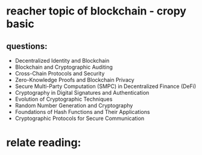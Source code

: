 # reacher topic of blockchain - cropy basic

## questions: 

- Decentralized Identity and Blockchain
- Blockchain and Cryptographic Auditing
- Cross-Chain Protocols and Security
- Zero-Knowledge Proofs and Blockchain Privacy
- Secure Multi-Party Computation (SMPC) in Decentralized Finance (DeFi)
- Cryptography in Digital Signatures and Authentication
- Evolution of Cryptographic Techniques
- Random Number Generation and Cryptography
- Foundations of Hash Functions and Their Applications
- Cryptographic Protocols for Secure Communication


# relate reading: 
 
